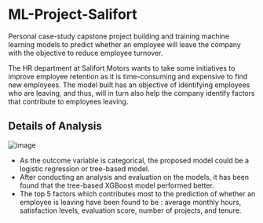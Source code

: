 # ML-Project-Salifort
Personal case-study capstone project building and training machine learning models to predict whether an employee will leave the company with the objective to reduce employee turnover.

The HR department at Salifort Motors wants to take some initiatives to improve employee retention as it is time-consuming and expensive to find new employees.
The model built has an objective of identifying employees who are leaving, and thus, will in turn also help the company identify factors that contribute to employees leaving.

## Details of Analysis
![image](https://github.com/user-attachments/assets/287fe84d-72ba-4159-aeca-90e1e85b4fa5)
* As the outcome variable is categorical, the proposed model could be a logistic regression or tree-based model.
* After conducting an analysis and evaluation on the models, it has been found that the tree-based XGBoost model performed better. 
* The top 5 factors which contributes most to the prediction of whether an employee is leaving have been found to be : average monthly hours, satisfaction levels, evaluation score, number of projects, and tenure.
